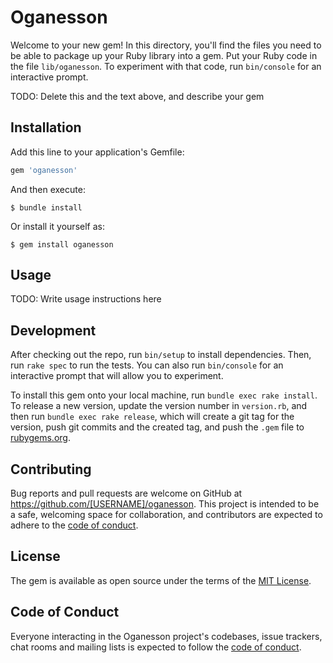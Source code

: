 # Oganesson

Welcome to your new gem! In this directory, you'll find the files you need to be able to package up your Ruby library into a gem. Put your Ruby code in the file `lib/oganesson`. To experiment with that code, run `bin/console` for an interactive prompt.

TODO: Delete this and the text above, and describe your gem

## Installation

Add this line to your application's Gemfile:

```ruby
gem 'oganesson'
```

And then execute:

    $ bundle install

Or install it yourself as:

    $ gem install oganesson

## Usage

TODO: Write usage instructions here

## Development

After checking out the repo, run `bin/setup` to install dependencies. Then, run `rake spec` to run the tests. You can also run `bin/console` for an interactive prompt that will allow you to experiment.

To install this gem onto your local machine, run `bundle exec rake install`. To release a new version, update the version number in `version.rb`, and then run `bundle exec rake release`, which will create a git tag for the version, push git commits and the created tag, and push the `.gem` file to [rubygems.org](https://rubygems.org).

## Contributing

Bug reports and pull requests are welcome on GitHub at https://github.com/[USERNAME]/oganesson. This project is intended to be a safe, welcoming space for collaboration, and contributors are expected to adhere to the [code of conduct](https://github.com/[USERNAME]/oganesson/blob/master/CODE_OF_CONDUCT.md).

## License

The gem is available as open source under the terms of the [MIT License](https://opensource.org/licenses/MIT).

## Code of Conduct

Everyone interacting in the Oganesson project's codebases, issue trackers, chat rooms and mailing lists is expected to follow the [code of conduct](https://github.com/[USERNAME]/oganesson/blob/master/CODE_OF_CONDUCT.md).
